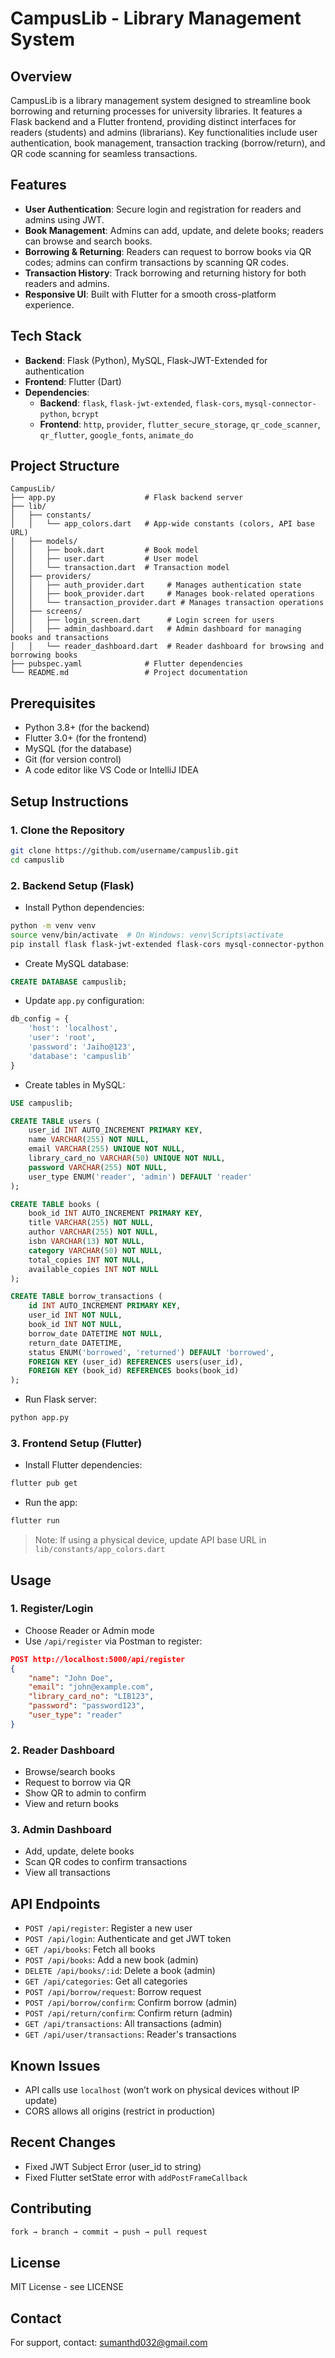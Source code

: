 
# CampusLib - Library Management System

## Overview
CampusLib is a library management system designed to streamline book borrowing and returning processes for university libraries. It features a Flask backend and a Flutter frontend, providing distinct interfaces for readers (students) and admins (librarians). Key functionalities include user authentication, book management, transaction tracking (borrow/return), and QR code scanning for seamless transactions.

## Features
- **User Authentication**: Secure login and registration for readers and admins using JWT.
- **Book Management**: Admins can add, update, and delete books; readers can browse and search books.
- **Borrowing & Returning**: Readers can request to borrow books via QR codes; admins can confirm transactions by scanning QR codes.
- **Transaction History**: Track borrowing and returning history for both readers and admins.
- **Responsive UI**: Built with Flutter for a smooth cross-platform experience.

## Tech Stack
- **Backend**: Flask (Python), MySQL, Flask-JWT-Extended for authentication
- **Frontend**: Flutter (Dart)
- **Dependencies**:
  - **Backend**: `flask`, `flask-jwt-extended`, `flask-cors`, `mysql-connector-python`, `bcrypt`
  - **Frontend**: `http`, `provider`, `flutter_secure_storage`, `qr_code_scanner`, `qr_flutter`, `google_fonts`, `animate_do`

## Project Structure
```
CampusLib/
├── app.py                    # Flask backend server
├── lib/
│   ├── constants/
│   │   └── app_colors.dart   # App-wide constants (colors, API base URL)
│   ├── models/
│   │   ├── book.dart         # Book model
│   │   ├── user.dart         # User model
│   │   └── transaction.dart  # Transaction model
│   ├── providers/
│   │   ├── auth_provider.dart     # Manages authentication state
│   │   ├── book_provider.dart     # Manages book-related operations
│   │   └── transaction_provider.dart # Manages transaction operations
│   ├── screens/
│   │   ├── login_screen.dart      # Login screen for users
│   │   ├── admin_dashboard.dart   # Admin dashboard for managing books and transactions
│   │   └── reader_dashboard.dart  # Reader dashboard for browsing and borrowing books
├── pubspec.yaml              # Flutter dependencies
└── README.md                 # Project documentation
```

## Prerequisites
- Python 3.8+ (for the backend)
- Flutter 3.0+ (for the frontend)
- MySQL (for the database)
- Git (for version control)
- A code editor like VS Code or IntelliJ IDEA

## Setup Instructions

### 1. Clone the Repository
```bash
git clone https://github.com/username/campuslib.git
cd campuslib
```

### 2. Backend Setup (Flask)
- Install Python dependencies:
```bash
python -m venv venv
source venv/bin/activate  # On Windows: venv\Scripts\activate
pip install flask flask-jwt-extended flask-cors mysql-connector-python bcrypt
```
- Create MySQL database:
```sql
CREATE DATABASE campuslib;
```
- Update `app.py` configuration:
```python
db_config = {
    'host': 'localhost',
    'user': 'root',
    'password': 'Jaiho@123',
    'database': 'campuslib'
}
```
- Create tables in MySQL:
```sql
USE campuslib;

CREATE TABLE users (
    user_id INT AUTO_INCREMENT PRIMARY KEY,
    name VARCHAR(255) NOT NULL,
    email VARCHAR(255) UNIQUE NOT NULL,
    library_card_no VARCHAR(50) UNIQUE NOT NULL,
    password VARCHAR(255) NOT NULL,
    user_type ENUM('reader', 'admin') DEFAULT 'reader'
);

CREATE TABLE books (
    book_id INT AUTO_INCREMENT PRIMARY KEY,
    title VARCHAR(255) NOT NULL,
    author VARCHAR(255) NOT NULL,
    isbn VARCHAR(13) NOT NULL,
    category VARCHAR(50) NOT NULL,
    total_copies INT NOT NULL,
    available_copies INT NOT NULL
);

CREATE TABLE borrow_transactions (
    id INT AUTO_INCREMENT PRIMARY KEY,
    user_id INT NOT NULL,
    book_id INT NOT NULL,
    borrow_date DATETIME NOT NULL,
    return_date DATETIME,
    status ENUM('borrowed', 'returned') DEFAULT 'borrowed',
    FOREIGN KEY (user_id) REFERENCES users(user_id),
    FOREIGN KEY (book_id) REFERENCES books(book_id)
);
```
- Run Flask server:
```bash
python app.py
```

### 3. Frontend Setup (Flutter)
- Install Flutter dependencies:
```bash
flutter pub get
```
- Run the app:
```bash
flutter run
```
> Note: If using a physical device, update API base URL in `lib/constants/app_colors.dart`

## Usage

### 1. Register/Login
- Choose Reader or Admin mode
- Use `/api/register` via Postman to register:
```json
POST http://localhost:5000/api/register
{
    "name": "John Doe",
    "email": "john@example.com",
    "library_card_no": "LIB123",
    "password": "password123",
    "user_type": "reader"
}
```

### 2. Reader Dashboard
- Browse/search books
- Request to borrow via QR
- Show QR to admin to confirm
- View and return books

### 3. Admin Dashboard
- Add, update, delete books
- Scan QR codes to confirm transactions
- View all transactions

## API Endpoints
- `POST /api/register`: Register a new user
- `POST /api/login`: Authenticate and get JWT token
- `GET /api/books`: Fetch all books
- `POST /api/books`: Add a new book (admin)
- `DELETE /api/books/:id`: Delete a book (admin)
- `GET /api/categories`: Get all categories
- `POST /api/borrow/request`: Borrow request
- `POST /api/borrow/confirm`: Confirm borrow (admin)
- `POST /api/return/confirm`: Confirm return (admin)
- `GET /api/transactions`: All transactions (admin)
- `GET /api/user/transactions`: Reader's transactions

## Known Issues
- API calls use `localhost` (won’t work on physical devices without IP update)
- CORS allows all origins (restrict in production)

## Recent Changes
- Fixed JWT Subject Error (user_id to string)
- Fixed Flutter setState error with `addPostFrameCallback`

## Contributing
```bash
fork → branch → commit → push → pull request
```

## License
MIT License - see LICENSE

## Contact
For support, contact: sumanthd032@gmail.com